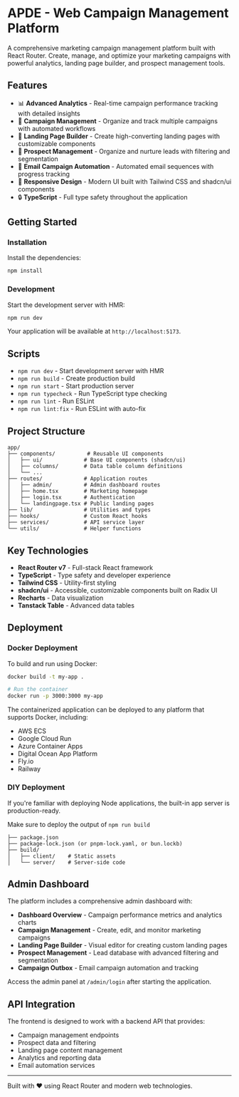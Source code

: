 # APDE - Web Campaign Management Platform

A comprehensive marketing campaign management platform built with React Router. Create, manage, and optimize your marketing campaigns with powerful analytics, landing page builder, and prospect management tools.

## Features

- 📊 **Advanced Analytics** - Real-time campaign performance tracking with detailed insights
- 🎯 **Campaign Management** - Organize and track multiple campaigns with automated workflows
- 📄 **Landing Page Builder** - Create high-converting landing pages with customizable components
- 👥 **Prospect Management** - Organize and nurture leads with filtering and segmentation
- 📧 **Email Campaign Automation** - Automated email sequences with progress tracking
- 📱 **Responsive Design** - Modern UI built with Tailwind CSS and shadcn/ui components
- 🔒 **TypeScript** - Full type safety throughout the application

## Getting Started

### Installation

Install the dependencies:

```bash
npm install
```

### Development

Start the development server with HMR:

```bash
npm run dev
```

Your application will be available at `http://localhost:5173`.

## Scripts

- `npm run dev` - Start development server with HMR
- `npm run build` - Create production build
- `npm run start` - Start production server
- `npm run typecheck` - Run TypeScript type checking
- `npm run lint` - Run ESLint
- `npm run lint:fix` - Run ESLint with auto-fix

## Project Structure

```
app/
├── components/          # Reusable UI components
│   ├── ui/             # Base UI components (shadcn/ui)
│   ├── columns/        # Data table column definitions
│   └── ...
├── routes/             # Application routes
│   ├── admin/          # Admin dashboard routes
│   ├── home.tsx        # Marketing homepage
│   ├── login.tsx       # Authentication
│   └── landingpage.tsx # Public landing pages
├── lib/                # Utilities and types
├── hooks/              # Custom React hooks
├── services/           # API service layer
└── utils/              # Helper functions
```

## Key Technologies

- **React Router v7** - Full-stack React framework
- **TypeScript** - Type safety and developer experience
- **Tailwind CSS** - Utility-first styling
- **shadcn/ui** - Accessible, customizable components built on Radix UI
- **Recharts** - Data visualization
- **Tanstack Table** - Advanced data tables

## Deployment

### Docker Deployment

To build and run using Docker:

```bash
docker build -t my-app .

# Run the container
docker run -p 3000:3000 my-app
```

The containerized application can be deployed to any platform that supports Docker, including:

- AWS ECS
- Google Cloud Run
- Azure Container Apps
- Digital Ocean App Platform
- Fly.io
- Railway

### DIY Deployment

If you're familiar with deploying Node applications, the built-in app server is production-ready.

Make sure to deploy the output of `npm run build`

```
├── package.json
├── package-lock.json (or pnpm-lock.yaml, or bun.lockb)
├── build/
│   ├── client/    # Static assets
│   └── server/    # Server-side code
```

## Admin Dashboard

The platform includes a comprehensive admin dashboard with:

- **Dashboard Overview** - Campaign performance metrics and analytics charts
- **Campaign Management** - Create, edit, and monitor marketing campaigns
- **Landing Page Builder** - Visual editor for creating custom landing pages
- **Prospect Management** - Lead database with advanced filtering and segmentation
- **Campaign Outbox** - Email campaign automation and tracking

Access the admin panel at `/admin/login` after starting the application.

## API Integration

The frontend is designed to work with a backend API that provides:
- Campaign management endpoints
- Prospect data and filtering
- Landing page content management
- Analytics and reporting data
- Email automation services

---

Built with ❤️ using React Router and modern web technologies.
